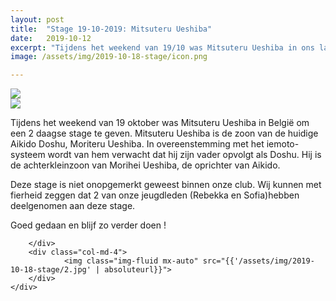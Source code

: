 ```yaml
---
layout: post
title:  "Stage 19-10-2019: Mitsuteru Ueshiba"
date:   2019-10-12
excerpt: "Tijdens het weekend van 19/10 was Mitsuteru Ueshiba in ons land. Enkele van onze leden waren aanwezig op deze stage."
image: /assets/img/2019-10-18-stage/icon.png

---
```

<div class="container">
    <div class="row mb-2">
        <div class="col-md-12">
            <img class="img-fluid mx-auto" src="{{'/assets/img/2019-10-18-stage/1.jpg' | absoluteurl}}">
        </div>
    </div>
    <div class="row mb-2">
        <div class="col-md-4">
            <img class="img-fluid mx-auto" src="{{'/assets/img/2019-10-18-stage/icon.png' | absoluteurl}}">
        </div>
        <div class="col-md-8">
            <p>
                Tijdens het weekend van 19 oktober was Mitsuteru Ueshiba  in België om een 2 daagse stage te geven. Mitsuteru Ueshiba is de zoon van de huidige Aikido Doshu, Moriteru Ueshiba. In overeenstemming met het iemoto-systeem wordt van hem verwacht dat hij zijn vader opvolgt als Doshu. Hij is de achterkleinzoon van Morihei Ueshiba, de oprichter van Aikido.
            </p>
        </div>           
    </div>
    <div class="row">
        <div class="col-md-8">
            <p>
                Deze stage is niet onopgemerkt geweest binnen onze club. Wij kunnen met fierheid zeggen dat 2 van onze jeugdleden (Rebekka en Sofia)hebben deelgenomen aan deze stage.
            </p>
            <p>
                 Goed gedaan en blijf zo verder doen <i class="fa fa-thumbs-up" aria-hidden="true"></i>!
            </p>
            
        </div>
        <div class="col-md-4">
                <img class="img-fluid mx-auto" src="{{'/assets/img/2019-10-18-stage/2.jpg' | absoluteurl}}">
        </div>
    </div>    
</div>

